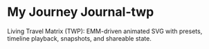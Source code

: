 # My Journey Journal-twp
Living Travel Matrix (TWP): EMM-driven animated SVG with presets, timeline playback, snapshots, and shareable state.
